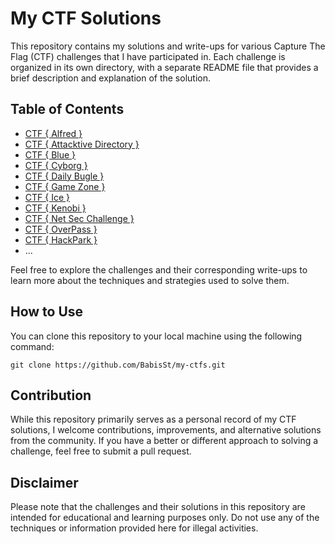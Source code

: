 # My CTF Solutions

This repository contains my solutions and write-ups for various Capture The Flag (CTF) challenges that I have participated in. Each challenge is organized in its own directory, with a separate README file that provides a brief description and explanation of the solution.

## Table of Contents

- [CTF { Alfred }](https://github.com/BabisSt/my-ctfs/blob/main/CTF%20%7B%20Alfred%20%7D.md)
- [CTF { Attacktive Directory }](https://github.com/BabisSt/my-ctfs/blob/main/CTF%20%7B%20Attacktive%20Directory%20%7D.md)
- [CTF { Blue }](https://github.com/BabisSt/my-ctfs/blob/main/CTF%20%7B%20Blue%20%7D.md)
- [CTF { Cyborg }](https://github.com/BabisSt/my-ctfs/blob/main/CTF%20%7B%20Cyborg%20%7D.md)
- [CTF { Daily Bugle }](https://github.com/BabisSt/my-ctfs/blob/main/CTF%20%7B%20Daily%20Bugle%20%7D.md)
- [CTF { Game Zone }](https://github.com/BabisSt/my-ctfs/blob/main/CTF%20%7B%20Game%20Zone%20%7D.md)
- [CTF { Ice }](https://github.com/BabisSt/my-ctfs/blob/main/CTF%20%7B%20Ice%20%7D.md)
- [CTF { Kenobi }](https://github.com/BabisSt/my-ctfs/blob/main/CTF%20%7B%20Kenobi%20%7D.md)
- [CTF { Net Sec Challenge }](https://github.com/BabisSt/my-ctfs/blob/main/CTF%20%7B%20Net%20Sec%20Challenge%20%7D.md)
- [CTF { OverPass }](https://github.com/BabisSt/my-ctfs/blob/main/CTF%20%7B%20Overpass%20%7D.md)
- [CTF { HackPark }](https://github.com/BabisSt/my-ctfs/blob/main/CTF%20%7B%20HackPark%20%7D.md)
- ...

Feel free to explore the challenges and their corresponding write-ups to learn more about the techniques and strategies used to solve them.

## How to Use

You can clone this repository to your local machine using the following command:

```
git clone https://github.com/BabisSt/my-ctfs.git
```

## Contribution

While this repository primarily serves as a personal record of my CTF solutions, I welcome contributions, improvements, and alternative solutions from the community. If you have a better or different approach to solving a challenge, feel free to submit a pull request.

## Disclaimer

Please note that the challenges and their solutions in this repository are intended for educational and learning purposes only. Do not use any of the techniques or information provided here for illegal activities.
